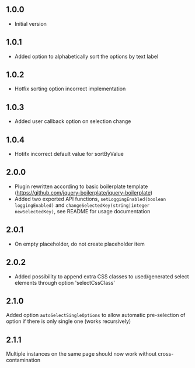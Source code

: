 ## 1.0.0

- Initial version

## 1.0.1

- Added option to alphabetically sort the options by text label

## 1.0.2

- Hotfix sorting option incorrect implementation

## 1.0.3

- Added user callback option on selection change

## 1.0.4

- Hotifx incorrect default value for sortByValue

## 2.0.0

- Plugin rewritten according to basic boilerplate template (https://github.com/jquery-boilerplate/jquery-boilerplate)
- Added two exported API functions, `setLoggingEnabled(boolean loggingEnabled)` and `changeSelectedKey(string|integer newSelectedKey)`, see README for usage documentation

## 2.0.1

- On empty placeholder, do not create placeholder item

## 2.0.2

- Added possibility to append extra CSS classes to used/generated select elements through option 'selectCssClass'

## 2.1.0

  Added option `autoSelectSingleOptions` to allow automatic pre-selection of option if there is only single one (works recursively)

## 2.1.1

  Multiple instances on the same page should now work without cross-contamination
